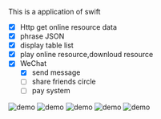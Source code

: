 This is a application of swift

- [x] Http get online resource data 
- [x] phrase JSON
- [x] display table list
- [x] play online resource,downloud resource
- [x] WeChat
  - [x] send message
  - [ ] share friends circle
  - [ ] pay system

![demo](https://raw.githubusercontent.com/DingSoung/music/master/demo/demo1.png)
![demo](https://raw.githubusercontent.com/DingSoung/music/master/demo/demo2.png)
![demo](https://raw.githubusercontent.com/DingSoung/music/master/demo/demo3.png)
![demo](https://raw.githubusercontent.com/DingSoung/music/master/demo/demo4.png)
![demo](https://raw.githubusercontent.com/DingSoung/music/master/demo/demo5.png)